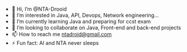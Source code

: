 - 👋 Hi, I’m @NTA-Drooid
- 👀 I’m interested in Java, API, Devops, Network engineering... 
- 🌱 I’m currently learning Java and preparing for ccst exam
- 💞️ I’m looking to collaborate on Java, Front-end and back-end projects
- 📫 How to reach me ntadroid@gmail.com
- ⚡ Fun fact: AI and NTA never sleeps


